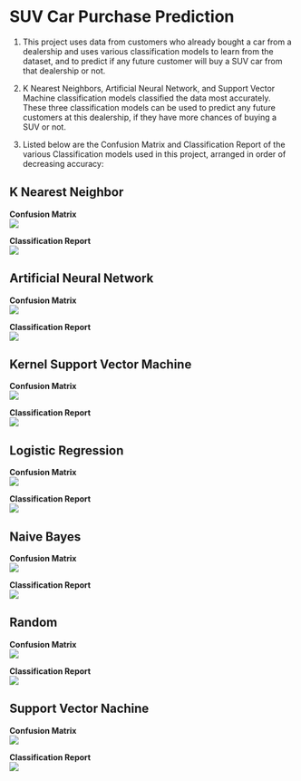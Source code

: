 # SUV Car Purchase Prediction

1. This project uses data from customers who already bought a car from a dealership and uses various classification models to learn from the dataset, and to predict if any future customer will buy a SUV car from that dealership or not.  

2. K Nearest Neighbors, Artificial Neural Network, and Support Vector Machine classification models classified the data most accurately. These three classification models can be used to predict any future customers at this dealership, if they have more chances of buying a SUV or not.    

3. Listed below are the Confusion Matrix and Classification Report of the various Classification models used in this project, arranged in order of decreasing accuracy:

## K Nearest Neighbor

**Confusion Matrix**    
![](images/knn_cm.png)    

**Classification Report**    
![](images/knn_classification_report.png)

## Artificial Neural Network   

**Confusion Matrix**    
![](images/ann_cm.png)

**Classification Report**    
![](images/ann_classification_report.png)    

## Kernel Support Vector Machine    

**Confusion Matrix**    
![](images/kernel_svm_cm.png)  

**Classification Report**    
![](images/kernel_classification_report.png)    

## Logistic Regression    

**Confusion Matrix**    
![](images/logistic_cm.png)  

**Classification Report**    
![](images/logistic_classification_report.png)    

## Naive Bayes    

**Confusion Matrix**    
![](images/naive_cm.png)  

**Classification Report**    
![](images/naive_classification_report.png)    

## Random    

**Confusion Matrix**    
![](images/random_cm.png)  

**Classification Report**    
![](images/random_classification_report.png)    

## Support Vector Nachine    

**Confusion Matrix**    
![](images/svm_cm.png)  

**Classification Report**    
![](images/svm_classification_report.png)
